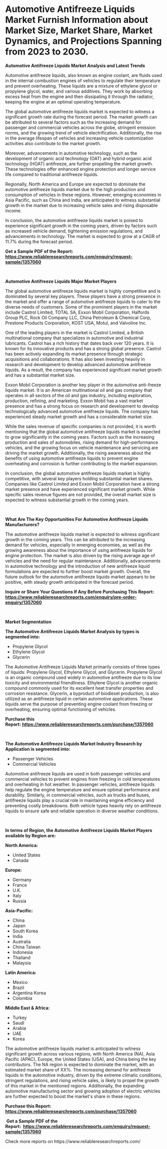 <p><h1>Automotive Antifreeze Liquids Market Furnish Information about Market Size, Market Share, Market Dynamics, and Projections Spanning from 2023 to 2030.</h1></p><p><strong>Automotive Antifreeze Liquids Market Analysis and Latest Trends</strong></p>
<p><p>Automotive antifreeze liquids, also known as engine coolant, are fluids used in the internal combustion engines of vehicles to regulate their temperature and prevent overheating. These liquids are a mixture of ethylene glycol or propylene glycol, water, and various additives. They work by absorbing excess heat from the engine and then dissipating it through the radiator, keeping the engine at an optimal operating temperature.</p><p>The global automotive antifreeze liquids market is expected to witness a significant growth rate during the forecast period. The market growth can be attributed to several factors such as the increasing demand for passenger and commercial vehicles across the globe, stringent emission norms, and the growing trend of vehicle electrification. Additionally, the rise in the average lifespan of vehicles and increasing vehicle customization activities also contribute to the market growth.</p><p>Moreover, advancements in automotive technology, such as the development of organic acid technology (OAT) and hybrid organic acid technology (HOAT) antifreeze, are further propelling the market growth. These technologies offer enhanced engine protection and longer service life compared to traditional antifreeze liquids.</p><p>Regionally, North America and Europe are expected to dominate the automotive antifreeze liquids market due to the high production and consumption of vehicles in these regions. However, emerging economies in Asia Pacific, such as China and India, are anticipated to witness substantial growth in the market due to increasing vehicle sales and rising disposable income.</p><p>In conclusion, the automotive antifreeze liquids market is poised to experience significant growth in the coming years, driven by factors such as increased vehicle demand, tightening emission regulations, and advancements in technology. The market is expected to grow at a CAGR of 11.7% during the forecast period.</p></p>
<p><strong>Get a Sample PDF of the Report:&nbsp; <a href="https://www.reliableresearchreports.com/enquiry/request-sample/1357060">https://www.reliableresearchreports.com/enquiry/request-sample/1357060</a></strong></p>
<p>&nbsp;</p>
<p><strong>Automotive Antifreeze Liquids Major Market Players</strong></p>
<p><p>The global automotive antifreeze liquids market is highly competitive and is dominated by several key players. These players have a strong presence in the market and offer a range of automotive antifreeze liquids to cater to the diverse needs of customers. Some of the prominent players in the market include Castrol Limited, TOTAL SA, Exxon Mobil Corporation, Halfords Group PLC, Rock Oil Company LLC, China Petroleum & Chemical Corp, Prestone Products Corporation, KOST USA, Motul, and Valvoline Inc.</p><p>One of the leading players in the market is Castrol Limited, a British multinational company that specializes in automotive and industrial lubricants. Castrol has a rich history that dates back over 120 years. It is known for its innovative products and has a strong global presence. Castrol has been actively expanding its market presence through strategic acquisitions and collaborations. It has also been investing heavily in research and development to develop advanced automotive antifreeze liquids. As a result, the company has experienced significant market growth and has a substantial market size.</p><p>Exxon Mobil Corporation is another key player in the automotive anti-freeze liquids market. It is an American multinational oil and gas company that operates in all sectors of the oil and gas industry, including exploration, production, refining, and marketing. Exxon Mobil has a vast market presence and has a strong focus on research and development to develop technologically advanced automotive antifreeze liquids. The company has experienced steady market growth and has a considerable market size.</p><p>While the sales revenue of specific companies is not provided, it is worth mentioning that the global automotive antifreeze liquids market is expected to grow significantly in the coming years. Factors such as the increasing production and sales of automobiles, rising demand for high-performance vehicles, and the growing focus on vehicle maintenance and servicing are driving the market growth. Additionally, the rising awareness about the benefits of using automotive antifreeze liquids to prevent engine overheating and corrosion is further contributing to the market expansion.</p><p>In conclusion, the global automotive antifreeze liquids market is highly competitive, with several key players holding substantial market shares. Companies like Castrol Limited and Exxon Mobil Corporation have a strong market presence and have experienced significant market growth. While specific sales revenue figures are not provided, the overall market size is expected to witness substantial growth in the coming years.</p></p>
<p>&nbsp;</p>
<p><strong>What Are The Key Opportunities For Automotive Antifreeze Liquids Manufacturers?</strong></p>
<p><p>The automotive antifreeze liquids market is expected to witness significant growth in the coming years. This can be attributed to the increasing demand for vehicles, especially in emerging economies, as well as the growing awareness about the importance of using antifreeze liquids for engine protection. The market is also driven by the rising average age of vehicles and the need for regular maintenance. Additionally, advancements in automotive technology and the introduction of new antifreeze liquid formulations are expected to further boost market growth. Overall, the future outlook for the automotive antifreeze liquids market appears to be positive, with steady growth anticipated in the forecast period.</p></p>
<p><strong>Inquire or Share Your Questions If Any Before Purchasing This Report: <a href="https://www.reliableresearchreports.com/enquiry/pre-order-enquiry/1357060">https://www.reliableresearchreports.com/enquiry/pre-order-enquiry/1357060</a></strong></p>
<p>&nbsp;</p>
<p><strong>Market Segmentation</strong></p>
<p><strong>The Automotive Antifreeze Liquids Market Analysis by types is segmented into:</strong></p>
<p><ul><li>Propylene Glycol</li><li>Ethylene Glycol</li><li>Glycerin</li></ul></p>
<p><p>The Automotive Antifreeze Liquids Market primarily consists of three types of liquids: Propylene Glycol, Ethylene Glycol, and Glycerin. Propylene Glycol is an organic compound used widely in automotive antifreeze due to its low toxicity and environmental friendliness. Ethylene Glycol is another organic compound commonly used for its excellent heat transfer properties and corrosion resistance. Glycerin, a byproduct of biodiesel production, is also utilized as an antifreeze liquid in certain automotive applications. These liquids serve the purpose of preventing engine coolant from freezing or overheating, ensuring optimal functioning of vehicles.</p></p>
<p><strong>Purchase this Report:&nbsp;<a href="https://www.reliableresearchreports.com/purchase/1357060">https://www.reliableresearchreports.com/purchase/1357060</a></strong></p>
<p>&nbsp;</p>
<p><strong>The Automotive Antifreeze Liquids Market Industry Research by Application is segmented into:</strong></p>
<p><ul><li>Passenger Vehicles</li><li>Commercial Vehicles</li></ul></p>
<p><p>Automotive antifreeze liquids are used in both passenger vehicles and commercial vehicles to prevent engines from freezing in cold temperatures and overheating in hot weather. In passenger vehicles, antifreeze liquids help regulate the engine temperature and ensure optimal performance and durability. Similarly, in commercial vehicles, such as trucks and buses, antifreeze liquids play a crucial role in maintaining engine efficiency and preventing costly breakdowns. Both vehicle types heavily rely on antifreeze liquids to ensure safe and reliable operation in diverse weather conditions.</p></p>
<p>&nbsp;</p>
<p><strong>In terms of Region, the Automotive Antifreeze Liquids Market Players available by Region are:</strong></p>
<p>
    <p> <strong> North America: </strong>
        <ul>
            <li>United States</li>
            <li>Canada</li>
        </ul>
        </p> 
    <p> <strong> Europe: </strong>
        <ul>
            <li>Germany</li>
            <li>France</li>
            <li>U.K.</li>
            <li>Italy</li>
            <li>Russia</li>
        </ul>
        </p> 
    <p> <strong> Asia-Pacific: </strong>
        <ul>
            <li>China</li>
            <li>Japan</li>
            <li>South Korea</li>
            <li>India</li>
            <li>Australia</li>
            <li>China Taiwan</li>
            <li>Indonesia</li>
            <li>Thailand</li>
            <li>Malaysia</li>
        </ul>
        </p> 
    <p> <strong> Latin America: </strong>
        <ul>
            <li>Mexico</li>
            <li>Brazil</li>
            <li>Argentina Korea</li>
            <li>Colombia</li>
        </ul>
        </p> 
    <p> <strong> Middle East & Africa: </strong>
        <ul>
            <li>Turkey</li>
            <li>Saudi</li>
            <li>Arabia</li>
            <li>UAE</li>
            <li>Korea</li>
        </ul>
    </p>
    </p>
<p><p>The automotive antifreeze liquids market is anticipated to witness significant growth across various regions, with North America (NA), Asia Pacific (APAC), Europe, the United States (USA), and China being the key contributors. The NA region is expected to dominate the market, with an estimated market share of XX%. The increasing demand for antifreeze liquids in the automotive industry, driven by the extreme climatic conditions, stringent regulations, and rising vehicle sales, is likely to propel the growth of this market in the mentioned regions. Additionally, the expanding automotive manufacturing sector and growing adoption of electric vehicles are further expected to boost the market's share in these regions.</p></p>
<p><strong>Purchase this Report: <a href="https://www.reliableresearchreports.com/purchase/1357060">https://www.reliableresearchreports.com/purchase/1357060</a></strong></p>
<p>&nbsp;<strong>Get a Sample PDF of the Report:&nbsp;&nbsp;<a href="https://www.reliableresearchreports.com/enquiry/request-sample/1357060">https://www.reliableresearchreports.com/enquiry/request-sample/1357060</a></strong></p>
<p><strong></strong></p>
<p>Check more reports on https://www.reliableresearchreports.com/</p>